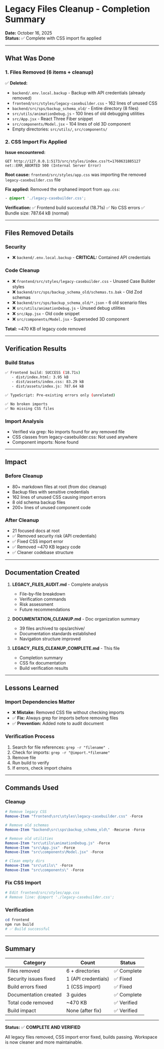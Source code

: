 # Legacy Files Cleanup - Completion Summary

**Date:** October 16, 2025  
**Status:** ✅ Complete with CSS import fix applied

---

## What Was Done

### 1. Files Removed (6 items + cleanup)

✅ **Deleted:**

- `backend/.env.local.backup` - Backup with API credentials (already removed)
- `frontend/src/styles/legacy-casebuilder.css` - 162 lines of unused CSS
- `backend/src/sps/backup_schema_old/` - Entire directory (8 files)
- `src/utils/animationDebug.js` - 100 lines of old debugging utilities
- `src/App.jsx` - React Three Fiber snippet
- `src/components/Model.jsx` - 104 lines of old 3D component
- Empty directories: `src/utils/`, `src/components/`

### 2. CSS Import Fix Applied

**Issue encountered:**
``` text
GET http://127.0.0.1:5173/src/styles/index.css?t=1760631885127 
net::ERR_ABORTED 500 (Internal Server Error)
```

**Root cause:**
`frontend/src/styles/app.css` was importing the removed `legacy-casebuilder.css` file

**Fix applied:**
Removed the orphaned import from `app.css`:
```css
- @import './legacy-casebuilder.css';
```

**Verification:**
✅ Frontend build successful (18.71s)
✅ No CSS errors
✅ Bundle size: 787.64 kB (normal)

---

## Files Removed Details

### Security

- ❌ `backend/.env.local.backup` - **CRITICAL:** Contained API credentials

### Code Cleanup

- ❌ `frontend/src/styles/legacy-casebuilder.css` - Unused Case Builder styles
- ❌ `backend/src/sps/backup_schema_old/schemas.ts.bak` - Old Zod schemas
- ❌ `backend/src/sps/backup_schema_old/*.json` - 6 old scenario files
- ❌ `src/utils/animationDebug.js` - Unused debug utilities
- ❌ `src/App.jsx` - Old code snippet
- ❌ `src/components/Model.jsx` - Superseded 3D component

**Total:** ~470 KB of legacy code removed

---

## Verification Results

### Build Status

```bash
✅ Frontend build: SUCCESS (18.71s)
   - dist/index.html: 3.95 kB
   - dist/assets/index.css: 83.29 kB
   - dist/assets/index.js: 787.64 kB

✅ TypeScript: Pre-existing errors only (unrelated)

✅ No broken imports
✅ No missing CSS files
```

### Import Analysis

- Verified via grep: No imports found for any removed file
- CSS classes from legacy-casebuilder.css: Not used anywhere
- Component imports: None found

---

## Impact

### Before Cleanup

- 80+ markdown files at root (from doc cleanup)
- Backup files with sensitive credentials
- 162 lines of unused CSS causing import errors
- 8 old schema backup files
- 200+ lines of unused component code

### After Cleanup

- 21 focused docs at root
- ✅ Removed security risk (API credentials)
- ✅ Fixed CSS import error
- ✅ Removed ~470 KB legacy code
- ✅ Cleaner codebase structure

---

## Documentation Created

1. **LEGACY_FILES_AUDIT.md** - Complete analysis
   - File-by-file breakdown
   - Verification commands
   - Risk assessment
   - Future recommendations

2. **DOCUMENTATION_CLEANUP.md** - Doc organization summary
   - 39 files archived to ops/archive/
   - Documentation standards established
   - Navigation structure improved

3. **LEGACY_FILES_CLEANUP_COMPLETE.md** - This file
   - Completion summary
   - CSS fix documentation
   - Build verification results

---

## Lessons Learned

### Import Dependencies Matter

- ❌ **Mistake:** Removed CSS file without checking imports
- ✅ **Fix:** Always grep for imports before removing files
- ✅ **Prevention:** Added note to audit document

### Verification Process

1. Search for file references: `grep -r "filename" .`
2. Check for imports: `grep -r "@import.*filename"`
3. Remove file
4. Run build to verify
5. If errors, check import chains

---

## Commands Used

### Cleanup

```powershell
# Remove legacy CSS
Remove-Item "frontend\src\styles\legacy-casebuilder.css" -Force

# Remove old schemas
Remove-Item "backend\src\sps\backup_schema_old\" -Recurse -Force

# Remove old utilities
Remove-Item "src\utils\animationDebug.js" -Force
Remove-Item "src\App.jsx" -Force
Remove-Item "src\components\Model.jsx" -Force

# Clean empty dirs
Remove-Item "src\utils\" -Force
Remove-Item "src\components\" -Force
```

### Fix CSS Import

```powershell
# Edit frontend/src/styles/app.css
# Remove line: @import './legacy-casebuilder.css';
```

### Verification

```powershell
cd frontend
npm run build
# ✅ Build successful
```

---

## Summary

| Category | Count | Status |
|----------|-------|--------|
| Files removed | 6 + directories | ✅ Complete |
| Security issues fixed | 1 (API credentials) | ✅ Fixed |
| Build errors fixed | 1 (CSS import) | ✅ Fixed |
| Documentation created | 3 guides | ✅ Complete |
| Total code removed | ~470 KB | ✅ Verified |
| Build impact | None (after fix) | ✅ Verified |

---

**Status:** ✅ **COMPLETE AND VERIFIED**

All legacy files removed, CSS import error fixed, builds passing. Workspace is now cleaner and more maintainable.
